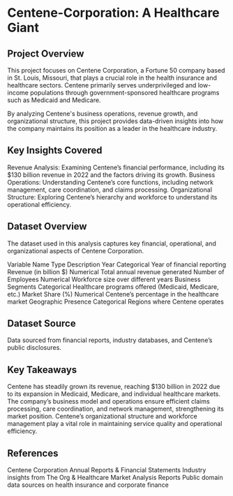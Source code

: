 # Centene-Corporation: A Healthcare Giant

## Project Overview
This project focuses on Centene Corporation, a Fortune 50 company based in St. Louis, Missouri, that plays a crucial role in the health insurance and healthcare sectors. Centene primarily serves underprivileged and low-income populations through government-sponsored healthcare programs such as Medicaid and Medicare.

By analyzing Centene's business operations, revenue growth, and organizational structure, this project provides data-driven insights into how the company maintains its position as a leader in the healthcare industry.

## Key Insights Covered
Revenue Analysis: Examining Centene’s financial performance, including its $130 billion revenue in 2022 and the factors driving its growth.
Business Operations: Understanding Centene’s core functions, including network management, care coordination, and claims processing.
Organizational Structure: Exploring Centene’s hierarchy and workforce to understand its operational efficiency.

## Dataset Overview
The dataset used in this analysis captures key financial, operational, and organizational aspects of Centene Corporation.

Variable Name	Type	Description
Year	Categorical	Year of financial reporting
Revenue (in billion $)	Numerical	Total annual revenue generated
Number of Employees	Numerical	Workforce size over different years
Business Segments	Categorical	Healthcare programs offered (Medicaid, Medicare, etc.)
Market Share (%)	Numerical	Centene’s percentage in the healthcare market
Geographic Presence	Categorical	Regions where Centene operates

## Dataset Source
Data sourced from financial reports, industry databases, and Centene’s public disclosures.

## Key Takeaways
Centene has steadily grown its revenue, reaching $130 billion in 2022 due to its expansion in Medicaid, Medicare, and individual healthcare markets.
The company’s business model and operations ensure efficient claims processing, care coordination, and network management, strengthening its market position.
Centene’s organizational structure and workforce management play a vital role in maintaining service quality and operational efficiency.

## References
Centene Corporation Annual Reports & Financial Statements
Industry insights from The Org & Healthcare Market Analysis Reports
Public domain data sources on health insurance and corporate finance
